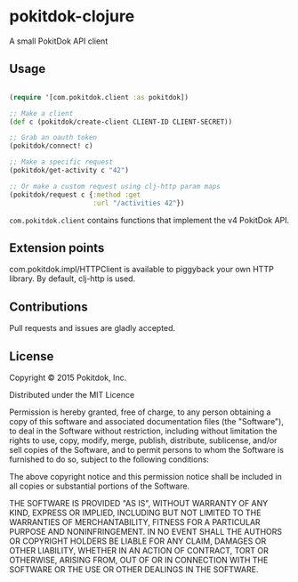 # pokitdok-clojure

A small PokitDok API client

## Usage

```clj

(require '[com.pokitdok.client :as pokitdok])

;; Make a client
(def c (pokitdok/create-client CLIENT-ID CLIENT-SECRET))

;; Grab an oauth token
(pokitdok/connect! c)

;; Make a specific request
(pokitdok/get-activity c "42")

;; Or make a custom request using clj-http param maps
(pokitdok/request c {:method :get
                     :url "/activities 42"})
```

`com.pokitdok.client` contains functions that implement the v4 PokitDok API.

## Extension points

com.pokitdok.impl/HTTPClient is available to piggyback your own HTTP library.
By default, clj-http is used.

## Contributions

Pull requests and issues are gladly accepted.

## License

Copyright © 2015 Pokitdok, Inc.

Distributed under the MIT Licence

Permission is hereby granted, free of charge, to any person obtaining a copy
of this software and associated documentation files (the "Software"), to deal
in the Software without restriction, including without limitation the rights
to use, copy, modify, merge, publish, distribute, sublicense, and/or sell
copies of the Software, and to permit persons to whom the Software is
furnished to do so, subject to the following conditions:

The above copyright notice and this permission notice shall be included in
all copies or substantial portions of the Software.

THE SOFTWARE IS PROVIDED "AS IS", WITHOUT WARRANTY OF ANY KIND, EXPRESS OR
IMPLIED, INCLUDING BUT NOT LIMITED TO THE WARRANTIES OF MERCHANTABILITY,
FITNESS FOR A PARTICULAR PURPOSE AND NONINFRINGEMENT.  IN NO EVENT SHALL THE
AUTHORS OR COPYRIGHT HOLDERS BE LIABLE FOR ANY CLAIM, DAMAGES OR OTHER
LIABILITY, WHETHER IN AN ACTION OF CONTRACT, TORT OR OTHERWISE, ARISING FROM,
OUT OF OR IN CONNECTION WITH THE SOFTWARE OR THE USE OR OTHER DEALINGS IN
THE SOFTWARE.

